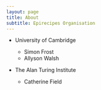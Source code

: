 ```yaml
---
layout: page
title: About
subtitle: Epirecipes Organisation
---
```


- University of Cambridge
    - Simon Frost
    - Allyson Walsh

- The Alan Turing Institute
    - Catherine Field
